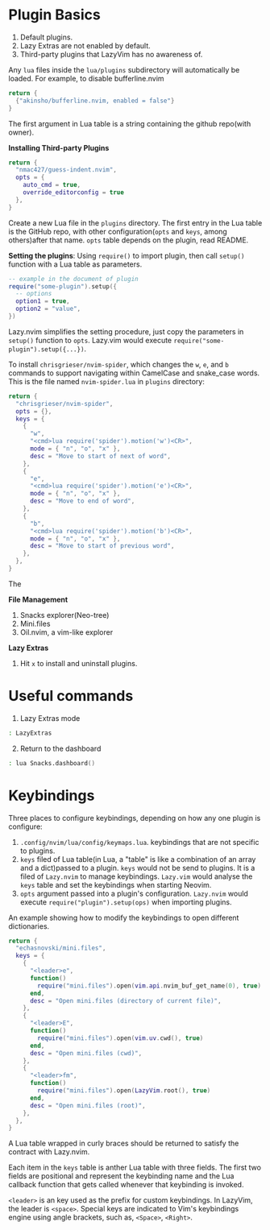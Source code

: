 
# Plugin Basics

1. Default plugins.
2. Lazy Extras are not enabled by default.
3. Third-party plugins that LazyVim has no awareness of.

Any `lua` files inside the `lua/plugins` subdirectory will automatically be loaded.
For example, to disable bufferline.nvim

```lua
return {
  {"akinsho/bufferline.nvim, enabled = false"}
}
```

The first argument in Lua table is a string containing the github repo(with owner).

**Installing Third-party Plugins**

```lua
return {
  "nmac427/guess-indent.nvim",
  opts = {
    auto_cmd = true,
    override_editorconfig = true
  },
}
```

Create a new Lua file in the `plugins` directory. The first entry in the Lua table is the GitHub repo, with other
configuration(`opts` and `keys`, among others)after that name. `opts` table depends on the plugin, read README.

**Setting the plugins**:
Using `require()` to import plugin, then call `setup()` function with a Lua table as parameters.

```lua
-- example in the document of plugin
require("some-plugin").setup({
  -- options
  option1 = true,
  option2 = "value",
})
```

Lazy.nvim simplifies the setting procedure, just copy the parameters in `setup()` function to `opts`. Lazy.vim would execute `require("some-plugin").setup({...})`.

To install `chrisgrieser/nvim-spider`, which changes the `w`, `e`, and `b` commands to support navigating within CamelCase and snake_case words. This is the file named `nvim-spider.lua` in `plugins` directory:

```lua
return {
  "chrisgrieser/nvim-spider",
  opts = {},
  keys = {
    {
      "w",
      "<cmd>lua require('spider').motion('w')<CR>",
      mode = { "n", "o", "x" },
      desc = "Move to start of next of word",
    },
    {
      "e",
      "<cmd>lua require('spider').motion('e')<CR>",
      mode = { "n", "o", "x" },
      desc = "Move to end of word",
    },
    {
      "b",
      "<cmd>lua require('spider').motion('b')<CR>",
      mode = { "n", "o", "x" },
      desc = "Move to start of previous word",
    },
  },
}
```

The

**File Management**

1. Snacks explorer(Neo-tree)
2. Mini.files
3. Oil.nvim, a vim-like explorer

**Lazy Extras**

1. Hit `x` to install and uninstall plugins.

# Useful commands

1. Lazy Extras mode

```zsh  
: LazyExtras
```

2. Return to the dashboard

```zsh
: lua Snacks.dashboard()
```

# Keybindings

Three places to configure keybindings, depending on how any one plugin is configure:

1. `.config/nvim/lua/config/keymaps.lua`. keybindings that are not specific to plugins.
2. `keys` filed of Lua table(in Lua, a "table" is like a combination of an array and a dict)passed to a plugin. `keys` would not be send to plugins. It is a filed of `Lazy.nvim` to manage keybindings. `Lazy.vim` would analyse the `keys` table and set the keybindings when starting Neovim.
3. `opts` argument passed into a plugin's configuration. `Lazy.nvim` would execute `require("plugin").setup(ops)` when importing plugins.

An example showing how to modify the keybindings to open different dictionaries.

```lua
return {
  "echasnovski/mini.files",
  keys = {
    {
      "<leader>e",
      function()
        require("mini.files").open(vim.api.nvim_buf_get_name(0), true)
      end,
      desc = "Open mini.files (directory of current file)",
    },
    {
      "<leader>E",
      function()
        require("mini.files").open(vim.uv.cwd(), true)
      end,
      desc = "Open mini.files (cwd)",
    },
    {
      "<leader>fm",
      function()
        require("mini.files").open(LazyVim.root(), true)
      end,
      desc = "Open mini.files (root)",
    },
  },
}
```

A Lua table wrapped in curly braces should be returned to satisfy the contract with Lazy.nvim.

Each item in the `keys` table is anther Lua table with three fields. The first two fields are positional and represent the keybinding name and the Lua callback function that gets called whenever that keybinding is invoked.

`<leader>` is an key used as the prefix for custom keybindings. In LazyVim, the leader is `<space>`. Special keys are
indicated to Vim's keybindings engine using angle brackets, such as, `<Space>`, `<Right>`.
